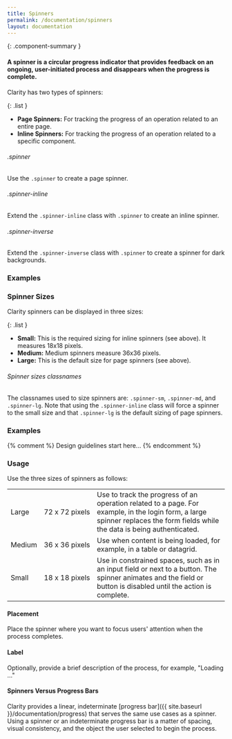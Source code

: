 ```yaml
---
title: Spinners
permalink: /documentation/spinners
layout: documentation
---
```


{: .component-summary }
#### A spinner is a circular progress indicator that provides feedback on an ongoing, user-initiated process and disappears when the progress is complete.

Clarity has two types of spinners:

{: .list }
- **Page Spinners:** For tracking the progress of an operation related to an entire page.
- **Inline Spinners:** For tracking the progress of an operation related to a specific component.

###### .spinner

Use the <code class="clr-code">.spinner</code> to create a page spinner.

###### .spinner-inline

Extend the <code class="clr-code">.spinner-inline</code> class with <code class="clr-code">.spinner</code> to create an inline spinner.

###### .spinner-inverse

Extend the <code>.spinner-inverse</code> class with <code>.spinner</code> to create a spinner for dark backgrounds.

### Examples

<clr-spinner-types></clr-spinner-types>

### Spinner Sizes

Clarity spinners can be displayed in three sizes:

{: .list }
- **Small:** This is the required sizing for inline spinners (see above). It measures 18x18 pixels.
- **Medium:** Medium spinners measure 36x36 pixels.
- **Large:** This is the default size for page spinners (see above).

###### Spinner sizes classnames

The classnames used to size spinners are: <code class="clr-code">.spinner-sm</code>, <code class="clr-code">.spinner-md</code>, and <code class="clr-code">.spinner-lg</code>. Note that using the <code class="clr-code">.spinner-inline</code> class will force a spinner to the small size and that <code class="clr-code">.spinner-lg</code> is the default sizing of page spinners.

### Examples

<clr-spinner-sizes></clr-spinner-sizes>

{% comment %}
    Design guidelines start here...
{% endcomment %}

### Usage

Use the three sizes of spinners as follows:

<table class="table table-noborder">
          <tbody>
              <tr>
                  <td class="left">
                  Large</td>
                  <td class="left">72&nbsp;x&nbsp;72&nbsp;pixels</td>
                  <td class="left">Use to track the progress of an operation related to a page. For example, in the login form, a large spinner replaces the form fields while the data is being authenticated.</td>
              </tr>
              <tr>
                  <td class="left">Medium</td>
                  <td class="left">36&nbsp;x&nbsp;36&nbsp;pixels</td>
                  <td class="left">Use when content is being loaded, for example, in a table or datagrid.</td>
              </tr>
              <tr>
                  <td class="left">Small</td>
                  <td class="left">18&nbsp;x&nbsp;18&nbsp;pixels</td>
                  <td class="left">Use in constrained spaces, such as in an input field or next to a button.  The spinner animates and the field or button is disabled until the action is complete.</td>
              </tr>
                       </tbody>
      </table>


#### Placement

Place the spinner where you want to focus users' attention when the process completes.

#### Label

Optionally, provide a brief description of the process, for example, "Loading ..."

#### Spinners Versus Progress Bars

Clarity provides a linear, indeterminate [progress bar]({{ site.baseurl }}/documentation/progress) that serves the same use cases as a spinner.  Using a spinner or an indeterminate progress bar is a matter of spacing, visual consistency, and the object the user selected to begin the process.
